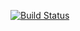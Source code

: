 [![Build Status](https://travis-ci.org/othree-oss/gadgets.svg?branch=master)](https://travis-ci.org/othree-oss/gadgets)